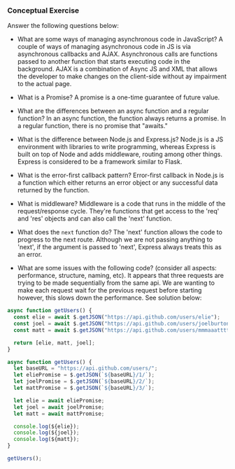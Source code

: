### Conceptual Exercise

Answer the following questions below:

- What are some ways of managing asynchronous code in JavaScript? A couple of ways of managing asynchronous code in JS is via asynchronous callbacks and AJAX. Asynchronous calls are functions passed to another function that starts executing code in the background. AJAX is a combination of Async JS and XML that allows the developer to make changes on the client-side without ay impairment to the actual page.

- What is a Promise? A promise is a one-time guarantee of future value.

- What are the differences between an async function and a regular function? In an async function, the function always returns a promise. In a regular function, there is no promise that "awaits."

- What is the difference between Node.js and Express.js? Node.js is a JS environment with libraries to write programming, whereas Express is built on top of Node and adds middleware, routing among other things. Express is considered to be a framework similar to Flask.

- What is the error-first callback pattern? Error-first callback in Node.js is a function which either returns an error object or any successful data returned by the function.

- What is middleware? Middleware is a code that runs in the middle of the request/response cycle. They're functions that get access to the 'req' and 'res' objects and can also call the 'next' function.

- What does the `next` function do? The 'next' function allows the code to progress to the next route. Although we are not passing anything to 'next', if the argument is passed to 'next', Express always treats this as an error.

- What are some issues with the following code? (consider all aspects: performance, structure, naming, etc). It appears that three requests are trying to be made sequentially from the same api. We are wanting to make each request wait for the previous request before starting however, this slows down the performance. See solution below:

```js
async function getUsers() {
  const elie = await $.getJSON("https://api.github.com/users/elie");
  const joel = await $.getJSON("https://api.github.com/users/joelburton");
  const matt = await $.getJSON("https://api.github.com/users/mmmaaatttttt");

  return [elie, matt, joel];
}
```

```js
async function getUsers() {
  let baseURL = "https://api.github.com/users/";
  let eliePromise = $.getJSON(`${baseURL}/1/`);
  let joelPromise = $.getJSON(`${baseURL}/2/`);
  let mattPromise = $.getJSON(`${baseURL}/3/`);

  let elie = await eliePromise;
  let joel = await joelPromise;
  let matt = await mattPromise;

  console.log(${elie});
  console.log(${joel});
  console.log(${matt});
}

getUsers();
```
